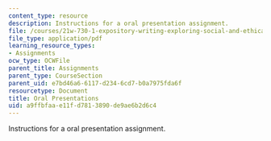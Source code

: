 ```yaml
---
content_type: resource
description: Instructions for a oral presentation assignment.
file: /courses/21w-730-1-expository-writing-exploring-social-and-ethical-issues-through-film-and-print-fall-2002/a9ffbfaae11fd7813890de9ae6b2d6c4_oral_pres.pdf
file_type: application/pdf
learning_resource_types:
- Assignments
ocw_type: OCWFile
parent_title: Assignments
parent_type: CourseSection
parent_uid: e7bd46a6-6117-d234-6cd7-b0a7975fda6f
resourcetype: Document
title: Oral Presentations
uid: a9ffbfaa-e11f-d781-3890-de9ae6b2d6c4
---
```

Instructions for a oral presentation assignment.

